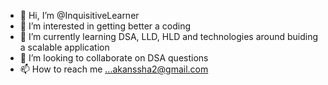 - 👋 Hi, I’m @InquisitiveLearner
- 👀 I’m interested in getting better a coding
- 🌱 I’m currently learning DSA, LLD, HLD and technologies around buiding a scalable application
- 💞️ I’m looking to collaborate on DSA questions
- 📫 How to reach me ...akanssha2@gmail.com

<!---
InquisitiveLearner/InquisitiveLearner is a ✨ special ✨ repository because its `README.md` (this file) appears on your GitHub profile.
You can click the Preview link to take a look at your changes.
--->
